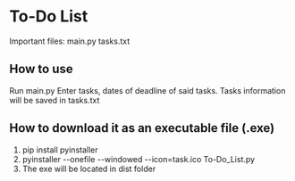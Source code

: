 # To-Do List
Important files: main.py tasks.txt

## How to use
Run main.py
Enter tasks, dates of deadline of said tasks.
Tasks information will be saved in tasks.txt

## How to download it as an executable file (.exe)
1.  pip install pyinstaller
2.  pyinstaller --onefile --windowed --icon=task.ico To-Do_List.py
3.  The exe will be located in dist folder
